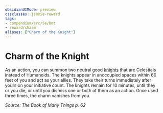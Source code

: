 ```yaml
---
obsidianUIMode: preview
cssclasses: json5e-reward
tags:
- compendium/src/5e/bmt
- reward/charm
aliases: ["Charm of the Knight"]
---
```

# Charm of the Knight

As an action, you can summon two neutral good [knights](/Systems/5e/bestiary/humanoid/knight.md) that are Celestials instead of Humanoids. The knights appear in unoccupied spaces within 60 feet of you and act as your allies. They take their turns immediately after yours on your initiative count. The knights remain for 10 minutes, until they or you die, or until you dismiss one or both of them as an action. Once used three times, the charm vanishes from you.

*Source: The Book of Many Things p. 62*
